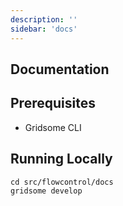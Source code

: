 ```yaml
---
description: ''
sidebar: 'docs'
---
```


## Documentation
## Prerequisites

- Gridsome CLI

## Running Locally
```
cd src/flowcontrol/docs
gridsome develop
```
